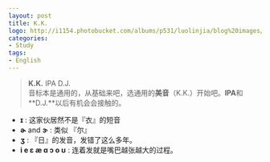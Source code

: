 ```yaml
---
layout: post
title: K.K.
logo: http://i1154.photobucket.com/albums/p531/luolinjia/blog%20images/Snip20141021_1_zpsb1c1fae5.png
categories:
- Study
tags:
- English
---
```


> **K.K.**  IPA  D.J.  
音标本是通用的，从基础来吧，选通用的**美音**（K.K.）开始吧。**IPA**和**D.J.**以后有机会会接触的。  

- **ɪ** : 这家伙居然不是『衣』的短音
- **ɚ** and **ɝ** : 类似 『尔』
- **ʒ** : 『日』的发音，发错了这么多年。
- **i e ɛ æ ɑ ɔ o ʊ** : 连着发就是嘴巴越张越大的过程。
